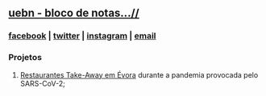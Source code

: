 ## [uebn - bloco de notas...//](https://uebn.wordpress.com)

### [facebook](https://facebook.com/blocodenotas) | [twitter](https://twitter.com/uedbn) | [instagram](https://instagram.com/ueblocodenotas) | [email](mailto:ueblocodenotas@gmail.com)

### Projetos
1. [Restaurantes Take-Away em Évora](uebn.github.io/takeaway/) durante a pandemia provocada pelo SARS-CoV-2;
